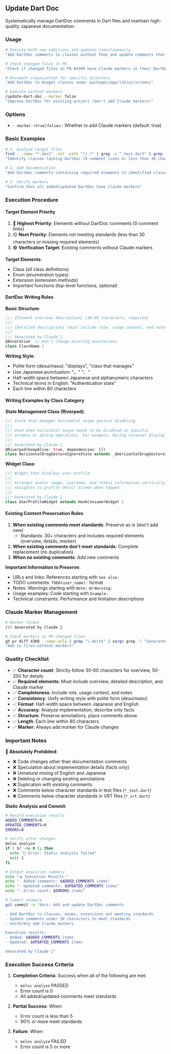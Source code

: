 ## Update Dart Doc

Systematically manage DartDoc comments in Dart files and maintain high-quality Japanese documentation.

### Usage

```bash
# Execute both new additions and updates simultaneously
"Add DartDoc comments to classes without them and update comments that don't meet standards"

# Check changed files in PR
"Check if changed files in PR #4308 have Claude markers in their DartDoc"

# Document organization for specific directory
"Add DartDoc to Widget classes under packages/app/lib/ui/screen/"

# Execute without markers
/update-dart-doc --marker false
"Improve DartDoc for existing project (don't add Claude markers)"
```

### Options

- `--marker <true|false>` : Whether to add Claude markers (default: true)

### Basic Examples

```bash
# 1. Analyze target files
find . -name "*.dart" -not -path "*/.*" | grep -v "_test.dart" | grep -v "_vrt.dart"
"Identify classes lacking DartDoc (0 comment lines or less than 30 characters)"

# 2. Add documentation
"Add DartDoc comments containing required elements to identified classes"

# 3. Verify markers
"Confirm that all added/updated DartDoc have Claude markers"
```

### Execution Procedure

#### Target Element Priority

1. 🔴 **Highest Priority**: Elements without DartDoc comments (0 comment lines)
2. 🟡 **Next Priority**: Elements not meeting standards (less than 30 characters or missing required elements)
3. 🟢 **Verification Target**: Existing comments without Claude markers

**Target Elements**:

- Class (all class definitions)
- Enum (enumeration types)
- Extension (extension methods)  
- Important functions (top-level functions, optional)

#### DartDoc Writing Rules

**Basic Structure**:

```dart
/// {Element overview description} (30-60 characters, required)
///
/// {Detailed description} (must include role, usage context, and notes, 50-200 characters)
///
/// Generated by Claude 🤖
@Annotation  // Don't change existing annotations
class ClassName {
```

**Writing Style**:

- Polite form (desu/masu): "displays", "class that manages"
- Use Japanese punctuation: "。" "、"
- Half-width space between Japanese and alphanumeric characters
- Technical terms in English: "Authentication state"
- Each line within 80 characters

#### Writing Examples by Class Category

**State Management Class (Riverpod)**:

```dart
/// State that manages horizontal swipe gesture disabling.
///
/// Used when horizontal swipe needs to be disabled on specific
/// screens or during operations. For example, during carousel display or specific input.
///
/// Generated by Claude 🤖
@Riverpod(keepAlive: true, dependencies: [])
class HorizontalDragGestureIgnoreState extends _$HorizontalDragGestureIgnoreState {
```

**Widget Class**:

```dart
/// Widget that displays user profile.
///
/// Arranges avatar image, username, and status information vertically,
/// navigates to profile detail screen when tapped.
///
/// Generated by Claude 🤖
class UserProfileWidget extends HookConsumerWidget {
```

#### Existing Content Preservation Rules

1. **When existing comments meet standards**: Preserve as is (don't add new)
   - Standards: 30+ characters and includes required elements (overview, details, marker)
2. **When existing comments don't meet standards**: Complete replacement (no duplication)
3. **When no existing comments**: Add new comments

**Important Information to Preserve**:

- URLs and links: References starting with `See also:`
- TODO comments: `TODO(user_name):` format
- Notes: Warnings starting with `Note:` or `Warning:`
- Usage examples: Code starting with `Example:`
- Technical constraints: Performance and limitation descriptions

### Claude Marker Management

```bash
# Marker format
/// Generated by Claude 🤖

# Check markers in PR changed files
gh pr diff 4308 --name-only | grep "\.dart$" | xargs grep -l "Generated by Claude"
"Add to files without markers"
```

### Quality Checklist

- ✅ **Character count**: Strictly follow 30-60 characters for overview, 50-200 for details
- ✅ **Required elements**: Must include overview, detailed description, and Claude marker
- ✅ **Completeness**: Include role, usage context, and notes
- ✅ **Consistency**: Unify writing style with polite form (desu/masu)
- ✅ **Format**: Half-width space between Japanese and English
- ✅ **Accuracy**: Analyze implementation, describe only facts
- ✅ **Structure**: Preserve annotations, place comments above
- ✅ **Length**: Each line within 80 characters
- ✅ **Marker**: Always add marker for Claude changes

### Important Notes

**🔴 Absolutely Prohibited**:

- ❌ Code changes other than documentation comments
- ❌ Speculation about implementation details (facts only)
- ❌ Unnatural mixing of English and Japanese
- ❌ Deleting or changing existing annotations
- ❌ Duplication with existing comments
- ❌ Comments below character standards in test files (`*_test.dart`)
- ❌ Comments below character standards in VRT files (`*_vrt.dart`)

**Static Analysis and Commit**:

```bash
# Record execution results
ADDED_COMMENTS=0
UPDATED_COMMENTS=0
ERRORS=0

# Verify after changes
melos analyze
if [ $? -ne 0 ]; then
  echo "🔴 Error: Static analysis failed"
  exit 1
fi

# Output execution summary
echo "📊 Execution Results:"
echo "- Added comments: $ADDED_COMMENTS items"
echo "- Updated comments: $UPDATED_COMMENTS items" 
echo "- Error count: $ERRORS items"

# Commit example
git commit -m "docs: Add and update DartDoc comments

- Add DartDoc to classes, enums, extensions not meeting standards
- Update comments under 30 characters to meet standards
- Uniformly add Claude markers

Execution results:
- Added: $ADDED_COMMENTS items
- Updated: $UPDATED_COMMENTS items

Generated by Claude 🤖"
```

### Execution Success Criteria

1. **Completion Criteria**: Success when all of the following are met:
   - `melos analyze` PASSED
   - Error count is 0
   - All added/updated comments meet standards

2. **Partial Success**: When:
   - Error count is less than 5
   - 90% or more meet standards

3. **Failure**: When:
   - `melos analyze` FAILED
   - Error count is 5 or more
